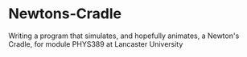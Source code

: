 # Newtons-Cradle
Writing a program that simulates, and hopefully animates, a Newton's Cradle, for module PHYS389 at Lancaster University
